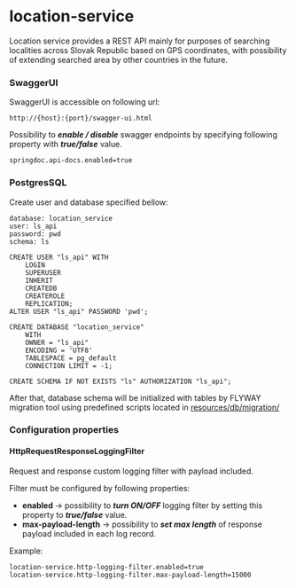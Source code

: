 # location-service

Location service provides a REST API mainly for purposes of searching localities across Slovak Republic based on GPS coordinates, with possibility of extending
searched area by other countries in the future.

### SwaggerUI

SwaggerUI is accessible on following url:

```
http://{host}:{port}/swagger-ui.html
```

Possibility to **_enable / disable_** swagger endpoints by specifying following property with **_true/false_** value.

```
springdoc.api-docs.enabled=true
```

### PostgresSQL

Create user and database specified bellow:

```
database: location_service
user: ls_api
password: pwd
schema: ls
```

```postgresql
CREATE USER "ls_api" WITH
    LOGIN
    SUPERUSER
    INHERIT
    CREATEDB
    CREATEROLE
    REPLICATION;
ALTER USER "ls_api" PASSWORD 'pwd';

CREATE DATABASE "location_service"
    WITH
    OWNER = "ls_api"
    ENCODING = 'UTF8'
    TABLESPACE = pg_default
    CONNECTION LIMIT = -1;
    
CREATE SCHEMA IF NOT EXISTS "ls" AUTHORIZATION "ls_api";
```

After that, database schema will be initialized with tables by FLYWAY migration tool
using predefined scripts located in [resources/db/migration/](src/main/resources/db/migration)
### Configuration properties

#### HttpRequestResponseLoggingFilter

Request and response custom logging filter with payload included.

Filter must be configured by following properties:

* **enabled** -> possibility to **_turn ON/OFF_** logging filter by setting this property to **_true/false_** value.
* **max-payload-length** -> possibility to **_set max length_** of response payload included in each log record.

Example:

```
location-service.http-logging-filter.enabled=true
location-service.http-logging-filter.max-payload-length=15000
```